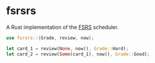 # fsrsrs

A Rust implementation of the [FSRS](https://github.com/open-spaced-repetition/fsrs4anki/wiki/The-Algorithm) scheduler.

```rust
use fsrsrs::{Grade, review, now};

let card_1 = review(None, now(), Grade::Hard);
let card_2 = review(Some(card_1), now(), Grade::Good);
```
